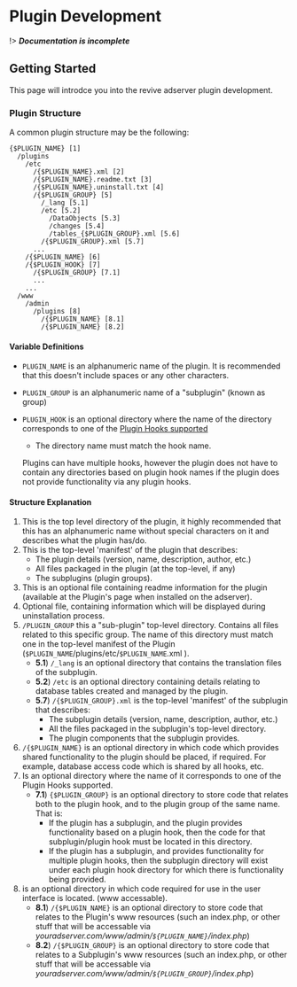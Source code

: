 # Plugin Development
!> ***Documentation is incomplete***

## Getting Started
This page will introdce you into the revive adserver plugin development. 
### Plugin Structure
A common plugin structure may be the following:

```
{$PLUGIN_NAME} [1]
  /plugins
    /etc
      /{$PLUGIN_NAME}.xml [2]
      /{$PLUGIN_NAME}.readme.txt [3]
      /{$PLUGIN_NAME}.uninstall.txt [4]
      /{$PLUGIN_GROUP} [5]
        /_lang [5.1]
        /etc [5.2]
          /DataObjects [5.3]
          /changes [5.4]
          /tables_{$PLUGIN_GROUP}.xml [5.6]
        /{$PLUGIN_GROUP}.xml [5.7]
      ...
    /{$PLUGIN_NAME} [6]
    /{$PLUGIN_HOOK} [7]
      /{$PLUGIN_GROUP} [7.1]
      ...
    ...
  /www
    /admin
      /plugins [8]
        /{$PLUGIN_NAME} [8.1]
        /{$PLUGIN_NAME} [8.2]
```
#### Variable Definitions
- `PLUGIN_NAME` is an alphanumeric name of the plugin. It is recommended that this doesn't include spaces or any other characters.
- `PLUGIN_GROUP` is an alphanumeric name of a "subplugin" (known as group)
- `PLUGIN_HOOK` is an optional directory where the name of the directory corresponds to one of the [Plugin Hooks supported](plugins/hooks/index)
    - The directory name must match the hook name.

    Plugins can have multiple hooks, however the plugin does not have to contain any directories based on plugin hook names if the plugin does not provide functionality via any plugin hooks.

#### Structure Explanation
1. This is the top level directory of the plugin, it highly recommended that this has an alphanumeric name without special characters on it and describes what the plugin has/do. 
2. This is the top-level 'manifest' of the plugin that describes:
    - The plugin details (version, name, description, author, etc.)
    - All files packaged in the plugin (at the top-level, if any)
    - The subplugins (plugin groups).
3. This is an optional file containing readme information for the plugin (available at the Plugin's page when installed on the adserver).
4. Optional file, containing information which will be displayed during uninstallation process.
5. `/PLUGIN_GROUP` this a "sub-plugin" top-level directory. Contains all files related to this specific group. The name of this directory must match one in the top-level manifest of the Plugin (`$PLUGIN_NAME`/plugins/etc/`$PLUGIN_NAME`.xml ).
    - **5.1**) `/_lang` is an optional directory that contains the translation files of the subplugin. 
    - **5.2**) `/etc` is an optional directory containing details relating to database tables created and managed by the plugin.
    - **5.7**) `/{$PLUGIN_GROUP}.xml` is the top-level 'manifest' of the subplugin that describes:
        - The subplugin details (version, name, description, author, etc.)
        - All the files packaged in the subplugin's top-level directory.
        - The plugin components that the subplugin provides.
6. `/{$PLUGIN_NAME}` is an optional directory in which code which provides shared functionality to the plugin should be placed, if required. For example, database access code which is shared by all hooks, etc.
7. Is an optional directory where the name of it corresponds to one of the Plugin Hooks supported.
    - **7.1**) `{$PLUGIN_GROUP}` is an optional directory to store code that relates both to the plugin hook, and to the plugin group of the same name. That is:
        - If the plugin has a subplugin, and the plugin provides functionality based on a plugin hook, then the code for that subplugin/plugin hook must be located in this directory.
        - If the plugin has a subplugin, and provides functionality for multiple plugin hooks, then the subplugin directory will exist under each plugin hook directory for which there is functionality being provided. 
8. is an optional directory in which code required for use in the user interface is located. (www accessable).
    - **8.1**) `/{$PLUGIN_NAME}` is an optional directory to store code that relates to the Plugin's www resources (such an index.php, or other stuff that will be accessable via *youradserver.com/www/admin/`${PLUGIN_NAME}`/index.php*)
    - **8.2**) `/{$PLUGIN_GROUP}` is an optional directory to store code that relates to a Subplugin's www resources (such an index.php, or other stuff that will be accessable via *youradserver.com/www/admin/`${PLUGIN_GROUP}`/index.php*)




